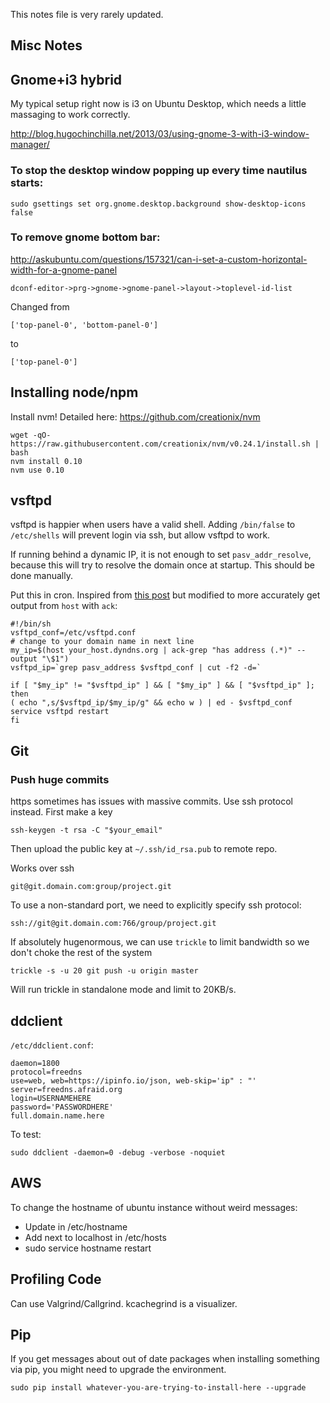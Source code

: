 This notes file is very rarely updated.

Misc Notes
-------------------------------

## Gnome+i3 hybrid

My typical setup right now is i3 on Ubuntu Desktop, which needs a little massaging to work correctly.

http://blog.hugochinchilla.net/2013/03/using-gnome-3-with-i3-window-manager/


### To stop the desktop window popping up every time nautilus starts:

    sudo gsettings set org.gnome.desktop.background show-desktop-icons false


### To remove gnome bottom bar:

http://askubuntu.com/questions/157321/can-i-set-a-custom-horizontal-width-for-a-gnome-panel

    dconf-editor->prg->gnome->gnome-panel->layout->toplevel-id-list

Changed from

    ['top-panel-0', 'bottom-panel-0']

to

    ['top-panel-0']

## Installing node/npm

Install nvm! Detailed here: https://github.com/creationix/nvm

	wget -qO- https://raw.githubusercontent.com/creationix/nvm/v0.24.1/install.sh | bash
	nvm install 0.10
	nvm use 0.10

## vsftpd

vsftpd is happier when users have a valid shell. Adding `/bin/false` to `/etc/shells` will prevent login via ssh, but allow vsftpd to work.

If running behind a dynamic IP, it is not enough to set `pasv_addr_resolve`, because this will try to resolve the domain once at startup. This should be done manually.

Put this in cron. Inspired from [this post](http://www.imovedtolinux.com/2009/07/configure-vsftpd-for-passive.html) but modified to more accurately get output from `host` with `ack`:

	#!/bin/sh
	vsftpd_conf=/etc/vsftpd.conf
	# change to your domain name in next line
	my_ip=$(host your_host.dyndns.org | ack-grep "has address (.*)" --output "\$1")
	vsftpd_ip=`grep pasv_address $vsftpd_conf | cut -f2 -d=`

	if [ "$my_ip" != "$vsftpd_ip" ] && [ "$my_ip" ] && [ "$vsftpd_ip" ]; then
	( echo ",s/$vsftpd_ip/$my_ip/g" && echo w ) | ed - $vsftpd_conf
	service vsftpd restart
	fi

## Git

### Push huge commits

https sometimes has issues with massive commits. Use ssh protocol instead. First make a key

    ssh-keygen -t rsa -C "$your_email"

Then upload the public key at `~/.ssh/id_rsa.pub` to remote repo.

Works over ssh

    git@git.domain.com:group/project.git

To use a non-standard port, we need to explicitly specify ssh protocol:

    ssh://git@git.domain.com:766/group/project.git

If absolutely hugenormous, we can use `trickle` to limit bandwidth so we don't choke the rest of the system

    trickle -s -u 20 git push -u origin master

Will run trickle in standalone mode and limit to 20KB/s.

## ddclient

`/etc/ddclient.conf`:

	daemon=1800
	protocol=freedns
	use=web, web=https://ipinfo.io/json, web-skip='ip" : "'
	server=freedns.afraid.org
	login=USERNAMEHERE
	password='PASSWORDHERE'
	full.domain.name.here

To test:

	sudo ddclient -daemon=0 -debug -verbose -noquiet

## AWS

To change the hostname of ubuntu instance without weird messages:

* Update in /etc/hostname
* Add next to localhost in /etc/hosts
* sudo service hostname restart

## Profiling Code

Can use Valgrind/Callgrind. kcachegrind is a visualizer.

## Pip

If you get messages about out of date packages when installing something via pip, you might need to upgrade the environment.

	sudo pip install whatever-you-are-trying-to-install-here --upgrade
